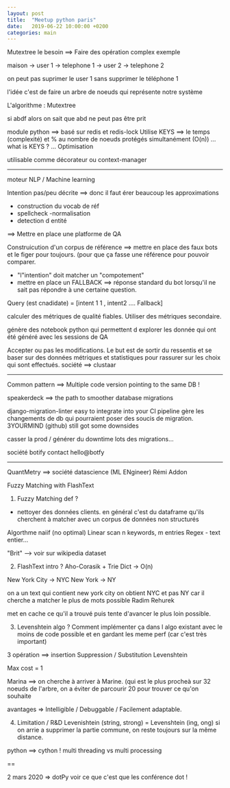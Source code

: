 ```yaml
---
layout: post
title:  "Meetup python paris"
date:   2019-06-22 10:00:00 +0200
categories: main
---
```


Mutextree le besoin ==> Faire des opération complex exemple

maison -> user 1 -> telephone 1
      -> user 2 -> telephone 2

on peut pas suprimer le user 1 sans supprimer le téléphone 1

l'idée c'est de faire un arbre de noeuds qui représente notre système


L'algorithme : Mutextree

si abdf alors on sait que abd ne peut pas être prit

module python ==> basé sur redis et redis-lock
Utilise KEYS ==> le temps (complexité) et % au nombre de noeuds protégés simultanément (O(n)) ...
what is KEYS ? ... Optimisation


utilisable comme décorateur ou context-manager


___

moteur NLP  / Machine learning

Intention pas/peu décrite ==> donc il faut érer beaucoup les approximations

- construction du vocab de réf
- spellcheck
-normalisation
- detection d entité

==> Mettre en place une platforme de QA

Construicution d'un corpus de référence ==> mettre en place des faux bots  et le figer pour toujours. (pour que ça fasse une référence pour pouvoir comparer.

- "l"intention" doit matcher un "compotement"
- mettre en place un FALLBACK ==> réponse standard du bot lorsqu'il ne sait pas répondre à une certaine question.

Query (est cnadidate) = [intent 1 1 , intent2 .... Fallback]

calculer des métriques de qualité fiables.
Utiliser des métriques secondaire.

génère des notebook python qui permettent d explorer les donnée qui ont été généré avec les sessions de QA

Accepter ou pas les modifications.
Le but est de sortir du ressentis et se baser sur des données métriques et statistiques pour rassurer sur les choix qui sont effectués.
société ==> clustaar

___
 Common pattern ==> Multiple code version pointing to the same DB !

 speakerdeck ==> the path to smoother database migrations

 django-migration-linter
 easy to integrate into your CI pipeline
 gère les changements de db qui pourraient poser des soucis de migration.
 3YOURMIND (github)
still got some downsides

casser la prod / générer du downtime lots des migrations...

société botify contact hello@botfy

___
QuantMetry ==> société datascience (ML ENgineer) Rémi Addon

Fuzzy Matching with FlashText

1. Fuzzy Matching def ?
- nettoyer des données clients.
en général c'est du dataframe qu'ils cherchent à matcher avec un corpus de données
non structurés

Algorthme naiif (no optimal) Linear scan
n keywords, m entries
Regex - text entier...

"Brit" --> voir sur wikipedia dataset

2. FlashText intro ?
Aho-Corasik + Trie Dict -> O(n)

New York City -> NYC
New York -> NY

on a un text qui contient new york city
on obtient NYC et pas NY car il cherche a matcher le plus de mots possible
Radim Rehurek

met en cache ce qu'il a trouvé puis tente d'avancer le plus loin possible.

3. Levenshtein algo ?
Comment implémenter ça dans l algo existant
avec le moins de code possible
et en gardant les meme perf (car c'est très important)


3 opération ==>  insertion Suppression / Substitution
Levenshtein

Max cost = 1

Marina ==> on cherche à arriver à Marine. (qui est le plus procheà
sur 32 noeuds de l'arbre, on a éviter de parcourir 20 pour trouver ce qu'on souhaite

avantages => Intelligible / Debuggable / Facilement adaptable.

4. Limitation / R&D
Levenishtein (string, strong) = Levenshtein (ing, ong)
si on arrie a supprimer la partie commune, on reste toujours sur la même distance.


python ==> cython !
multi threading vs multi processing


==


2 mars 2020 => dotPy
voir ce que c'est que les conférence dot !
